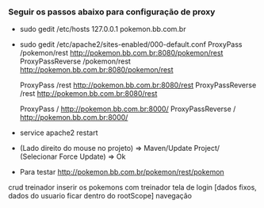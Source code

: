 ### Seguir os passos abaixo para configuração de proxy

* sudo gedit /etc/hosts
    127.0.0.1               pokemon.bb.com.br

* sudo gedit /etc/apache2/sites-enabled/000-default.conf
	ProxyPass 		  /pokemon/rest		http://pokemon.bb.com.br:8080/pokemon/rest
	ProxyPassReverse  /pokemon/rest		http://pokemon.bb.com.br:8080/pokemon/rest

	ProxyPass 		  /rest				http://pokemon.bb.com.br:8080/rest
	ProxyPassReverse  /rest				http://pokemon.bb.com.br:8080/rest

	ProxyPass 		  /					http://pokemon.bb.com.br:8000/
	ProxyPassReverse  /					http://pokemon.bb.com.br:8000/

* service apache2 restart

* (Lado direito do mouse no projeto) => Maven/Update Project/ (Selecionar Force Update) => Ok

* Para testar
    http://pokemon.bb.com.br/pokemon/rest/pokemon

crud treinador
inserir os pokemons com treinador
tela de login [dados fixos, dados do usuario ficar dentro do rootScope]
navegação

